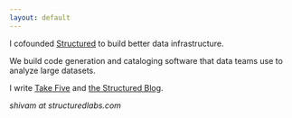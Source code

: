 ```yaml
---
layout: default
---
```


I cofounded [Structured](https://www.structuredlabs.com) to build better data infrastructure.

We build code generation and cataloging software that data teams use to analyze large datasets.

I write [Take Five](https://shivamsinghal.substack.com/) and [the Structured Blog](https://structuredlabs.substack.com/).

*shivam at structuredlabs.com*
